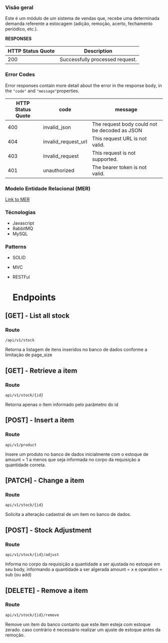 ### Visão geral

Este é um módulo de um sistema de vendas que, recebe uma determinada demanda referente a estocagem (adição, remoção, acerto, fechamento periódico, etc.).

**RESPONSES**

| HTTP Status Quote | Description |
| --- | --- |
| 200 | Successfully processed request. |

### Error Codes

Error responses contain more detail about the error in the response body, in the `"code"` and `"message"`properties.

| HTTP Status Quote | code | message |
| --- | --- | --- |
| 400 | invalid_json | The request body could not be decoded as JSON |
| 404 | invalid_request_url | This request URL is not valid. |
| 403 | invalid_request | This request is not supported. |
| 401 | unauthorized | The bearer token is not valid. |

### Modelo Entidade Relacional (MER)

[Link to MER](https://app.diagrams.net/#G13DMQ32g2t8Q24Z9YnpiTiwR7XISI6AHM#%7B%22pageId%22%3A%22i2DTU47HNJiyPH9dUcqL%22%7D)

### Técnologias

- Javascript
- RabbitMQ
- MySQL

### Patterns

- SOLID
- MVC
- RESTFul

  # Endpoints

## [GET] - List all stock 
  ### Route
    /api/v1/stock

  Retorna a listagem de itens inseridos no banco de dados conforme a limitação de page_size
  
## [GET] - Retrieve a item
  ### Route
    api/v1/stock/{id}

  Retorna apenas o Item informado pelo parâmetro do id 

## [POST] - Insert a item
  ### Route
    api/v1/product

  Insere um produto no banco de dados inicialmente com o estoque de amount = 1 a menos que seja informada no corpo da requisição a quantidade correta.

## [PATCH] - Change a item
  ### Route
    api/v1/stock/{id}

  Solicita a alteração cadastral de um item no banco de dados.

## [POST] - Stock Adjustment
  ### Route
    api/v1/stock/{id}/adjust

  Informa no corpo da requisição a quantidade a ser ajustada no estoque em seu body, informando a quantidade a ser algerada amount = x e operation = sub (ou add)

## [DELETE] - Remove a item
  ### Route
    api/v1/stock/{id}/remove

  Remove um item do banco contanto que este item esteja com estoque zerado. caso contrário é necessário realizar um ajuste de estoque antes da remoção.
